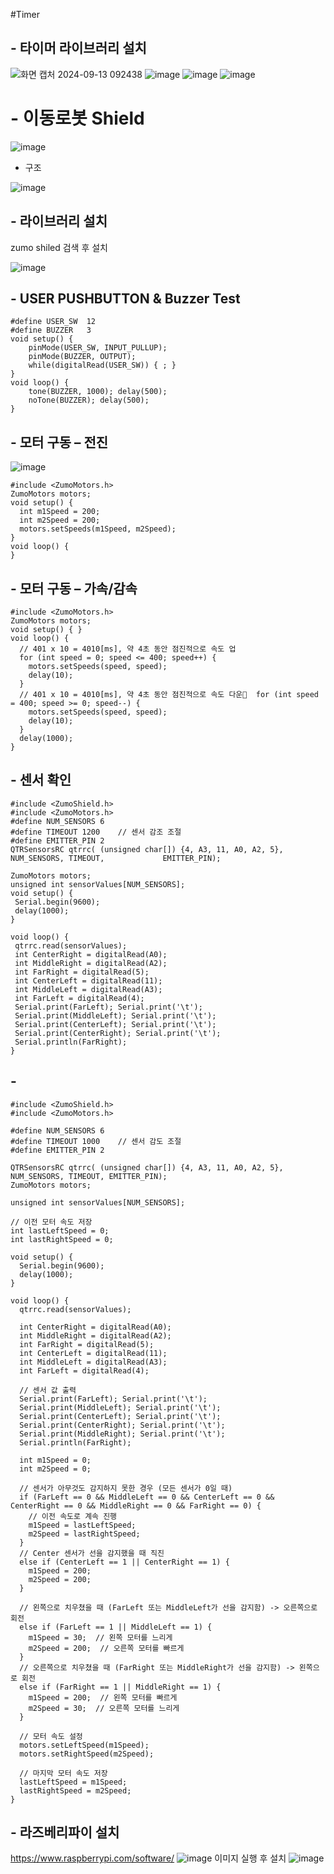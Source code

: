 #Timer
## - 타이머 라이브러리 설치
![화면 캡처 2024-09-13 092438](https://github.com/user-attachments/assets/6d209b43-5adc-43a6-a66e-0c0aaed151c7)
![image](https://github.com/user-attachments/assets/0cdba31d-d3b2-4c8c-b0c6-ffa68ea33515)
![image](https://github.com/user-attachments/assets/783c6f77-66ca-4e54-bb56-4c90dd1309c4)
![image](https://github.com/user-attachments/assets/5978a710-2b8e-460d-8882-aea1607087a1)

# - 이동로봇 Shield 

![image](https://github.com/user-attachments/assets/b619321a-31fe-4689-8557-cd00c96ca2e0)

- 구조

![image](https://github.com/user-attachments/assets/1e712b5c-b120-470c-b28a-885c4cba19b3)

## - 라이브러리 설치
zumo shiled 검색 후 설치

![image](https://github.com/user-attachments/assets/35c62ef0-28be-4b94-ba91-aca91a172f51)


## - USER PUSHBUTTON & Buzzer Test

```
#define USER_SW  12
#define BUZZER   3
void setup() {
    pinMode(USER_SW, INPUT_PULLUP);
    pinMode(BUZZER, OUTPUT);
    while(digitalRead(USER_SW)) { ; }
}
void loop() {
    tone(BUZZER, 1000); delay(500);
    noTone(BUZZER); delay(500);
}
```

## - 모터 구동 – 전진

![image](https://github.com/user-attachments/assets/58f15d5d-3cee-4c77-a4e7-d28485078364)

```
#include <ZumoMotors.h>
ZumoMotors motors;
void setup() {
  int m1Speed = 200;
  int m2Speed = 200;
  motors.setSpeeds(m1Speed, m2Speed);
}
void loop() {
}
```

## - 모터 구동 – 가속/감속

```
#include <ZumoMotors.h>
ZumoMotors motors;
void setup() { }
void loop() {
  // 401 x 10 = 4010[ms], 약 4초 동안 점진적으로 속도 업
  for (int speed = 0; speed <= 400; speed++) {
    motors.setSpeeds(speed, speed);
    delay(10);
  }
  // 401 x 10 = 4010[ms], 약 4초 동안 점진적으로 속도 다운  for (int speed = 400; speed >= 0; speed--) {
    motors.setSpeeds(speed, speed);
    delay(10);
  }
  delay(1000);
}
```

## - 센서 확인
```
#include <ZumoShield.h>
#include <ZumoMotors.h>
#define NUM_SENSORS 6
#define TIMEOUT 1200 	// 센서 감조 조절 
#define EMITTER_PIN 2 
QTRSensorsRC qtrrc( (unsigned char[]) {4, A3, 11, A0, A2, 5}, NUM_SENSORS, TIMEOUT, 			EMITTER_PIN);

ZumoMotors motors;
unsigned int sensorValues[NUM_SENSORS];
void setup() {
 Serial.begin(9600);
 delay(1000);
}

void loop() {
 qtrrc.read(sensorValues);
 int CenterRight = digitalRead(A0);
 int MiddleRight = digitalRead(A2);
 int FarRight = digitalRead(5);
 int CenterLeft = digitalRead(11);
 int MiddleLeft = digitalRead(A3);
 int FarLeft = digitalRead(4);
 Serial.print(FarLeft); Serial.print('\t'); 
 Serial.print(MiddleLeft); Serial.print('\t');
 Serial.print(CenterLeft); Serial.print('\t'); 
 Serial.print(CenterRight); Serial.print('\t');  
 Serial.println(FarRight); 
}
```

## - 
```
#include <ZumoShield.h>
#include <ZumoMotors.h>

#define NUM_SENSORS 6
#define TIMEOUT 1000    // 센서 감도 조절 
#define EMITTER_PIN 2

QTRSensorsRC qtrrc( (unsigned char[]) {4, A3, 11, A0, A2, 5}, NUM_SENSORS, TIMEOUT, EMITTER_PIN);
ZumoMotors motors;

unsigned int sensorValues[NUM_SENSORS];

// 이전 모터 속도 저장
int lastLeftSpeed = 0;
int lastRightSpeed = 0;

void setup() {
  Serial.begin(9600);
  delay(1000);
}

void loop() {
  qtrrc.read(sensorValues);
  
  int CenterRight = digitalRead(A0);
  int MiddleRight = digitalRead(A2);
  int FarRight = digitalRead(5);
  int CenterLeft = digitalRead(11);
  int MiddleLeft = digitalRead(A3);
  int FarLeft = digitalRead(4);
  
  // 센서 값 출력
  Serial.print(FarLeft); Serial.print('\t'); 
  Serial.print(MiddleLeft); Serial.print('\t');
  Serial.print(CenterLeft); Serial.print('\t'); 
  Serial.print(CenterRight); Serial.print('\t'); 
  Serial.print(MiddleRight); Serial.print('\t'); 
  Serial.println(FarRight);

  int m1Speed = 0;
  int m2Speed = 0;

  // 센서가 아무것도 감지하지 못한 경우 (모든 센서가 0일 때)
  if (FarLeft == 0 && MiddleLeft == 0 && CenterLeft == 0 && CenterRight == 0 && MiddleRight == 0 && FarRight == 0) {
    // 이전 속도로 계속 진행
    m1Speed = lastLeftSpeed;
    m2Speed = lastRightSpeed;
  } 
  // Center 센서가 선을 감지했을 때 직진
  else if (CenterLeft == 1 || CenterRight == 1) {
    m1Speed = 200;
    m2Speed = 200;
  } 
  
  // 왼쪽으로 치우쳤을 때 (FarLeft 또는 MiddleLeft가 선을 감지함) -> 오른쪽으로 회전
  else if (FarLeft == 1 || MiddleLeft == 1) {
    m1Speed = 30;  // 왼쪽 모터를 느리게
    m2Speed = 200;  // 오른쪽 모터를 빠르게
  } 
  // 오른쪽으로 치우쳤을 때 (FarRight 또는 MiddleRight가 선을 감지함) -> 왼쪽으로 회전
  else if (FarRight == 1 || MiddleRight == 1) {
    m1Speed = 200;  // 왼쪽 모터를 빠르게
    m2Speed = 30;  // 오른쪽 모터를 느리게
  }

  // 모터 속도 설정
  motors.setLeftSpeed(m1Speed);
  motors.setRightSpeed(m2Speed);
  
  // 마지막 모터 속도 저장
  lastLeftSpeed = m1Speed;
  lastRightSpeed = m2Speed;
}
```

## - 라즈베리파이 설치
https://www.raspberrypi.com/software/
![image](https://github.com/user-attachments/assets/75456e9d-2f94-41ed-a92a-d6f17505fc44)
이미지 실행 후 설치
![image](https://github.com/user-attachments/assets/b1118838-bbef-4130-9f07-936dce44daf4)
